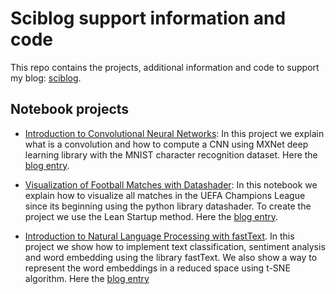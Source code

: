 # Sciblog support information and code
This repo contains the projects, additional information and code to support my blog: [sciblog](https://miguelgfierro.com/).

## Notebook projects

* [Introduction to Convolutional Neural Networks](https://github.com/miguelgfierro/sciblog_support/tree/master/A_Gentle_Introduction_to_CNN): In this project we explain what is a convolution and how to compute a CNN using MXNet deep learning library with the MNIST character recognition dataset. Here the [blog entry](https://miguelgfierro.com/blog/2016/a-gentle-introduction-to-convolutional-neural-networks/).

* [Visualization of Football Matches with Datashader](https://github.com/miguelgfierro/sciblog_support/blob/master/Visualization_of_Football_Matches/visualization_football.md): In this notebook we explain how to visualize all matches in the UEFA Champions League since its beginning using the python library datashader. To create the project we use the Lean Startup method. Here the [blog entry](https://miguelgfierro.com/blog/2016/how-to-develop-a-data-science-project-using-the-lean-startup-method/).

* [Introduction to Natural Language Processing with fastText](https://github.com/miguelgfierro/sciblog_support/blob/master/Intro_to_NLP_with_fastText/Intro_to_NLP.ipynb). In this project we show how to implement text classification, sentiment analysis and word embedding using the library fastText. We also show a way to represent the word embeddings in a reduced space using t-SNE algorithm. Here the [blog entry](https://miguelgfierro.com/blog/2017/a-gentle-introduction-to-text-classification-and-sentiment-analysis/)




